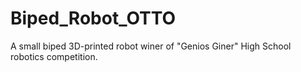 # Biped_Robot_OTTO
A small biped 3D-printed robot winer of "Genios Giner" High School robotics competition.
